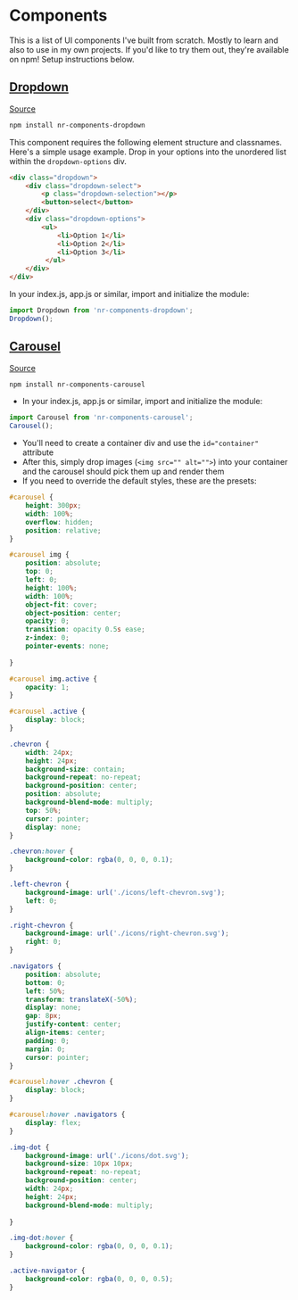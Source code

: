 # Components
This is a list of UI components I've built from scratch. Mostly to learn and also to use in my own projects. If you'd like to try them out, they're available on npm! Setup instructions below.

## [Dropdown](https://www.npmjs.com/package/nr-components-dropdown)
[Source](./packages/dropdown)
```bash
npm install nr-components-dropdown
```
This component requires the following element structure and classnames. Here's a simple usage example. Drop in your options into the unordered list within the `dropdown-options` div.

```html
<div class="dropdown">
    <div class="dropdown-select">
        <p class="dropdown-selection"></p>
        <button>select</button>
    </div>
    <div class="dropdown-options">
        <ul>
            <li>Option 1</li>
            <li>Option 2</li>
            <li>Option 3</li>
         </ul>
    </div>
</div>
```

In your index.js, app.js or similar, import and initialize the module: 

```js
import Dropdown from 'nr-components-dropdown';
Dropdown();
```

## [Carousel](https://www.npmjs.com/package/nr-components-carousel)
[Source](./packages/carousel)
```bash
npm install nr-components-carousel
```
* In your index.js, app.js or similar, import and initialize the module: 

```js
import Carousel from 'nr-components-carousel';
Carousel();
```

* You'll need to create a container div and use the `id="container"` attribute
* After this, simply drop images (`<img src="" alt="">`) into your container and the carousel should pick them up and render them
* If you need to override the default styles, these are the presets:

```css
#carousel {
    height: 300px;
    width: 100%;
    overflow: hidden;
    position: relative;
}

#carousel img {
    position: absolute;
    top: 0;
    left: 0;
    height: 100%;
    width: 100%;
    object-fit: cover;
    object-position: center;
    opacity: 0;
    transition: opacity 0.5s ease;
    z-index: 0;
    pointer-events: none;
    
}

#carousel img.active {
    opacity: 1;
}

#carousel .active {
    display: block;
}

.chevron {
    width: 24px;
    height: 24px;
    background-size: contain;
    background-repeat: no-repeat;
    background-position: center;
    position: absolute;
    background-blend-mode: multiply;
    top: 50%;
    cursor: pointer;
    display: none;
}

.chevron:hover {
    background-color: rgba(0, 0, 0, 0.1);
}

.left-chevron {
    background-image: url('./icons/left-chevron.svg');
    left: 0;
}

.right-chevron {
    background-image: url('./icons/right-chevron.svg');
    right: 0;
}

.navigators {
    position: absolute;
    bottom: 0;
    left: 50%;
    transform: translateX(-50%);
    display: none;
    gap: 8px;
    justify-content: center;
    align-items: center;
    padding: 0;
    margin: 0;
    cursor: pointer;
}

#carousel:hover .chevron {
    display: block;
}

#carousel:hover .navigators {
    display: flex;
}

.img-dot {
    background-image: url('./icons/dot.svg');
    background-size: 10px 10px;
    background-repeat: no-repeat;
    background-position: center;
    width: 24px;  
    height: 24px;
    background-blend-mode: multiply;
    
}

.img-dot:hover {
    background-color: rgba(0, 0, 0, 0.1);
}

.active-navigator {
    background-color: rgba(0, 0, 0, 0.5);
}
```


